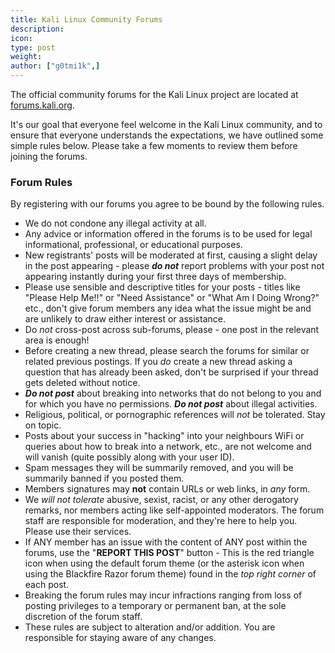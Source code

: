 ```yaml
---
title: Kali Linux Community Forums
description:
icon:
type: post
weight:
author: ["g0tmi1k",]
---
```


The official community forums for the Kali Linux project are located at [forums.kali.org](https://forums.kali.org/).

It's our goal that everyone feel welcome in the Kali Linux community, and to ensure that everyone understands the expectations, we have outlined some simple rules below. Please take a few moments to review them before joining the forums.

### Forum Rules

By registering with our forums you agree to be bound by the following rules.

- We do not condone any illegal activity at all.
- Any advice or information offered in the forums is to be used for legal informational, professional, or educational purposes.
- New registrants' posts will be moderated at first, causing a slight delay in the post appearing - please _**do not**_ report problems with your post not appearing instantly during your first three days of membership.
- Please use sensible and descriptive titles for your posts - titles like "Please Help Me!!" or "Need Assistance" or "What Am I Doing Wrong?" etc., don't give forum members any idea what the issue might be and are unlikely to draw either interest or assistance.
- Do _not_ cross-post across sub-forums, please - one post in the relevant area is enough!
- Before creating a new thread, please search the forums for similar or related previous postings. If you _do_ create a new thread asking a question that has already been asked, don't be surprised if your thread gets deleted without notice.
- **_Do not post_** about breaking into networks that do not belong to you and for which you have no permissions. _**Do not post**_ about illegal activities.
- Religious, political, or pornographic references will _not_ be tolerated. Stay on topic.
- Posts about your success in "hacking" into your neighbours WiFi or queries about how to break into a network, etc., are not welcome and will vanish (quite possibly along with your user ID).
- Spam messages they will be summarily removed, and you will be summarily banned if you posted them.
- Members signatures may **not** contain URLs or web links, in _any_ form.
- We _will not tolerate_ abusive, sexist, racist, or any other derogatory remarks, nor members acting like self-appointed moderators. The forum staff are responsible for moderation, and they're here to help you. Please use their services.
- If ANY member has an issue with the content of ANY post within the forums, use the "**REPORT THIS POST**" button - This is the red triangle icon when using the default forum theme (or the asterisk icon when using the Blackfire Razor forum theme) found in the _top right corner_ of each post.
- Breaking the forum rules may incur infractions ranging from loss of posting privileges to a temporary or permanent ban, at the sole discretion of the forum staff.
- These rules are subject to alteration and/or addition. You are responsible for staying aware of any changes.
